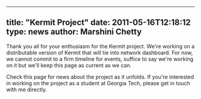 
---
title: "Kermit Project"
date: 2011-05-16T12:18:12
type: news
author: Marshini Chetty
---
Thank you all for your enthusiasm for the Kermit project. We're working
on a distributable version of Kermit that will tie into network
dashboard. For now, we cannot commit to a firm timeline for events,
suffice to say we're working on it but we'll keep this page as current
as we can.

Check this page for news about the project as it unfolds. If you're
interested in working on the project as a student at Georgia Tech,
please get in touch with me directly.
